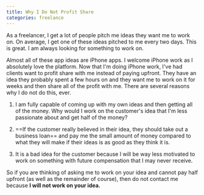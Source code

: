 ```yaml
---
title: Why I Do Not Profit Share
categories: freelance
---
```


As a freelancer, I get a lot of people pitch me ideas they want me to work on. On average, I get one of these ideas pitched to me every two days. This is great. I am always looking for something to work on.

Almost all of these app ideas are iPhone apps. I welcome iPhone work as I absolutely love the platform. Now that I'm doing iPhone work, I've had clients want to profit share with me instead of paying upfront. They have an idea they probably spent a few hours on and they want me to work on it for weeks and then share all of the profit with me. There are several reasons why I do not do this, ever.

1. I am fully capable of coming up with my own ideas and then getting all of the money. Why would I work on the customer's idea that I'm less passionate about and get half of the money?

2. ==If the customer really believed in their idea, they should take out a business loan== and pay me the small amount of money compared to what they will make if their ideas is as good as they think it is.

3. It is a bad idea for the customer because I will be way less motivated to work on something with future compensation that I may never receive.

So if you are thinking of asking me to work on your idea and cannot pay half upfront (as well as the remainder of course), then do not contact me because **I will not work on your idea.**
